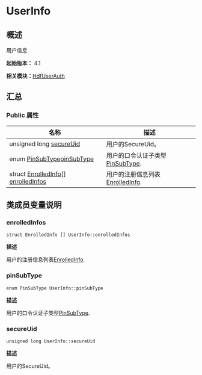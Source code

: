 # UserInfo


## 概述

用户信息

**起始版本：** 4.1

**相关模块：**[HdfUserAuth](_hdf_user_auth_v12.md)


## 汇总


### Public 属性

| 名称 | 描述 | 
| -------- | -------- |
| unsigned long [secureUid](#secureuid) | 用户的SecureUid。  | 
| enum [PinSubType](_hdf_user_auth_v12.md#pinsubtype)[pinSubType](#pinsubtype) | 用户的口令认证子类型[PinSubType](_hdf_user_auth_v12.md#pinsubtype).  | 
| struct [EnrolledInfo](_enrolled_info_v12.md)[] [enrolledInfos](#enrolledinfos) | 用户的注册信息列表[EnrolledInfo](_enrolled_info_v12.md).  | 


## 类成员变量说明


### enrolledInfos

```
struct EnrolledInfo [] UserInfo::enrolledInfos
```
**描述**

用户的注册信息列表[EnrolledInfo](_enrolled_info_v12.md).


### pinSubType

```
enum PinSubType UserInfo::pinSubType
```
**描述**

用户的口令认证子类型[PinSubType](_hdf_user_auth_v12.md#pinsubtype).


### secureUid

```
unsigned long UserInfo::secureUid
```
**描述**

用户的SecureUid。
